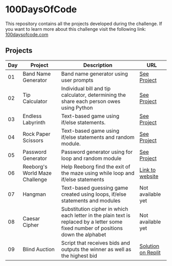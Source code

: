 # 100DaysOfCode

This repository contains all the projects developed during the challenge. If you want to learn more about this challenge visit the following link: [100daysofcode.com](https://www.100daysofcode.com/)

## Projects

| Day | Project                        | Description                                                                                                                         | URL                                                                                                                                                                |
| --- | ------------------------------ | ----------------------------------------------------------------------------------------------------------------------------------- | ------------------------------------------------------------------------------------------------------------------------------------------------------------------ |
| 01  | Band Name Generator            | Band name generator using user prompts                                                                                              | [See Project](https://onlinegdb.com/QsWi1SnNT9)                                                                                                                    |
| 02  | Tip Calculator                 | Individual bill and tip calculator, determining the share each person owes using Python                                             | [See Project](https://onlinegdb.com/CdldG0K2s)                                                                                                                     |
| 03  | Endless Labyrinth              | Text-based game using if/else statements.                                                                                           | [See Project](https://onlinegdb.com/btqAVZJuF)                                                                                                                     |
| 04  | Rock Paper Scissors            | Text-based game using if/else statements and random module.                                                                         | [See Project](https://onlinegdb.com/b8iX6jX98J)                                                                                                                    |
| 05  | Password Generator             | Password generator using for loop and random module                                                                                 | [See Project](https://onlinegdb.com/vYd8DXOFX)                                                                                                                     |
| 06  | Reeborg's World Maze Challenge | Help Reeborg find the exit of the maze using while loop and if/else statements                                                      | [Link to website](https://reeborg.ca/reeborg.html?lang=en&mode=python&menu=worlds%2Fmenus%2Freeborg_intro_en.json&name=Maze&url=worlds%2Ftutorial_en%2Fmaze1.json) |
| 07  | Hangman                        | Text-based guessing game created using loops, if/else statements and modules                                                        | Not available yet                                                                                                                                                  |
| 08  | Caesar Cipher                  | Substitution cipher in which each letter in the plain text is replaced by a letter some fixed number of positions down the alphabet | Not available yet                                                                                                                                                  |
| 09  | Blind Auction                  | Script that receives bids and outputs the winner as well as the highest bid                                                         | [Solution on Replit](https://replit.com/@vitoralves2c1/blind-auction?v=1#main.py)                                                                                  |
